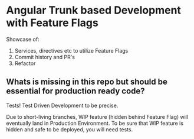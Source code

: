 # Angular Trunk based Development with Feature Flags

Showcase of:

1. Services, directives etc to utilize Feature Flags
2. Commit history and PR's
3. Refactor

## Whats is missing in this repo but should be essential for production ready code?

Tests! Test Driven Development to be precise.

Due to short-living branches, WIP feature (hidden behind Feature Flag) will eventually 
land in Production Environment. To be sure that WIP feature is hidden and safe to be deployed, you
will need tests.